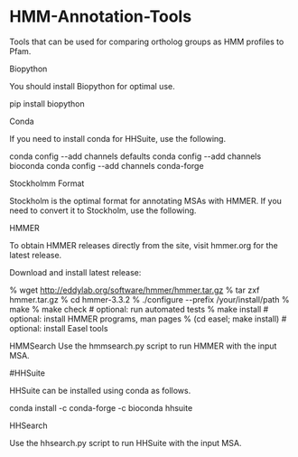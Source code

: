 # HMM-Annotation-Tools
Tools that can be used for comparing ortholog groups as HMM profiles to Pfam.

Biopython

You should install Biopython for optimal use. 

pip install biopython


Conda

If you need to install conda for HHSuite, use the following.

conda config --add channels defaults
conda config --add channels bioconda
conda config --add channels conda-forge


Stockholmm Format

Stockholm is the optimal format for annotating MSAs with HMMER. If you need to convert it to Stockholm, use the following.

HMMER 

To obtain HMMER releases directly from the site, visit hmmer.org for the latest release.

Download and install latest release: 

   % wget http://eddylab.org/software/hmmer/hmmer.tar.gz
   % tar zxf hmmer.tar.gz
   % cd hmmer-3.3.2
   % ./configure --prefix /your/install/path
   % make
   % make check                 # optional: run automated tests
   % make install               # optional: install HMMER programs, man pages
   % (cd easel; make install)   # optional: install Easel tools
   
   
HMMSearch
Use the hmmsearch.py script to run HMMER with the input MSA. 


#HHSuite

HHSuite can be installed using conda as follows.

conda install -c conda-forge -c bioconda hhsuite 

HHSearch

Use the hhsearch.py script to run HHSuite with the input MSA. 




